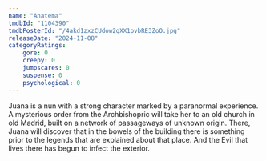 ```yaml
---
name: "Anatema"
tmdbId: "1104390"
tmdbPosterId: "/4akd1zxzCUdow2gXX1ovbRE3ZoO.jpg"
releaseDate: "2024-11-08"
categoryRatings:
    gore: 0
    creepy: 0
    jumpscares: 0
    suspense: 0
    psychological: 0
---
```

Juana is a nun with a strong character marked by a paranormal experience. A mysterious order from the Archbishopric will take her to an old church in old Madrid, built on a network of passageways of unknown origin. There, Juana will discover that in the bowels of the building there is something prior to the legends that are explained about that place. And the Evil that lives there has begun to infect the exterior.
